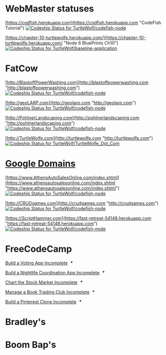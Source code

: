 # WebMaster           statuses

[https://codfish.herokuapp.com](https://codfish.herokuapp.com "CodeFish Tutorial")  [ ![Codeship Status for TurtleWolf/codefish-node](https://app.codeship.com/projects/bfe84900-ffc6-0135-8a3e-0662c72e3642/status?branch=master)](https://app.codeship.com/projects/279755)

[https://chapter-10-turtlewolfe.herokuapp.com/](https://chapter-10-turtlewolfe.herokuapp.com/ "Node 6 BluePrints Ch10")  [ ![Codeship Status for TurtleWolf/baseline-application](https://app.codeship.com/projects/72a28760-ffaa-0135-8b55-6673b73408d1/status?branch=master)](https://app.codeship.com/projects/279730)

# FatCow

[http://BlastoffPowerWashing.com](http://blastoffpowerwashing.com "http://blastoffpowerwashing.com")  [ ![Codeship Status for TurtleWolf/codefish-node](https://app.codeship.com/projects/1234567890-ffc6-0135-8a3e-0662c72e3642/status?branch=master)](https://app.codeship.com/projects/279755)

[http://geoLARP.com](http://geolarp.com "http://geolarp.com")  [ ![Codeship Status for TurtleWolf/codefish-node](https://app.codeship.com/projects/1234567890-ffc6-0135-8a3e-0662c72e3642/status?branch=master)](https://app.codeship.com/projects/279755)

[http://PohlnerLandscaping.com](http://pohlnerlandscaping.com "http://pohlnerlandscaping.com")  [ ![Codeship Status for TurtleWolf/codefish-node](https://app.codeship.com/projects/1234567890-ffc6-0135-8a3e-0662c72e3642/status?branch=master)](https://app.codeship.com/projects/279755)

[http://TurtleWolfe.com](http://turtlewolfe.com "http://turtlewolfe.com") [ ![Codeship Status for TurtleWolf/TurtleWolfe_Dot_Com](https://app.codeship.com/projects/a6bb42f0-0060-0136-6cd2-166dd10736d8/status?branch=master)](https://app.codeship.com/projects/279836)

# [Google Domains](https://domains.google.com/registrar?hl=en&_ga=2.188382880.92372501.1519989899-1086368502.1516691304&_gac=1.142410118.1519989899.EAIaIQobChMIlPHNysPN2QIVVrXACh3Suwv-EAAYASAAEgLfTvD_BwE "Google Domains")


[https://www.AthensAutoSalesOnline.com/index.shtml](https://www.athensautosalesonline.com/index.shtml "https://www.athensautosalesonline.com/index.shtml")  [ ![Codeship Status for TurtleWolf/codefish-node](https://app.codeship.com/projects/1234567890-ffc6-0135-8a3e-0662c72e3642/status?branch=master)](https://app.codeship.com/projects/279755)

[http://CRUDgames.com](http://crudgames.com "http://crudgames.com")  [ ![Codeship Status for TurtleWolf/codefish-node](https://app.codeship.com/projects/1234567890-ffc6-0135-8a3e-0662c72e3642/status?branch=master)](https://app.codeship.com/projects/279755)

[https://ScriptHammer.com](https://fast-retreat-54148.herokuapp.com "https://fast-retreat-54148.herokuapp.com")  [ ![Codeship Status for TurtleWolf/codefish-node](https://app.codeship.com/projects/1234567890-ffc6-0135-8a3e-0662c72e3642/status?branch=master)](https://app.codeship.com/projects/279755)


# FreeCodeCamp

<div id="nested-collapseDynamicWebApplicationProjects" class="margin-left-10 collapse in map-collapse no-transition chapterBlock"></p><p name="build-a-voting-app" class="challenge-title ion-ios-circle-outline padded-ionic-icon negative-15"><a name="build-a-voting-app" target="_parent" href="/challenges/build-a-voting-app"><span>Build a Voting App</span><span class="sr-only"> Incomplete</span></a><span class="text-primary">   <strong>*</strong></span></p><p name="build-a-nightlife-coordination-app" class="challenge-title ion-ios-circle-outline padded-ionic-icon negative-15"><a name="build-a-nightlife-coordination-app" target="_parent" href="/challenges/build-a-nightlife-coordination-app"><span>Build a Nightlife Coordination App</span><span class="sr-only"> Incomplete</span></a><span class="text-primary">   <strong>*</strong></span></p><p name="chart-the-stock-market" class="challenge-title ion-ios-circle-outline padded-ionic-icon negative-15"><a name="chart-the-stock-market" target="_parent" href="/challenges/chart-the-stock-market"><span>Chart the Stock Market</span><span class="sr-only"> Incomplete</span></a><span class="text-primary">   <strong>*</strong></span></p><p name="manage-a-book-trading-club" class="challenge-title ion-ios-circle-outline padded-ionic-icon negative-15"><a name="manage-a-book-trading-club" target="_parent" href="/challenges/manage-a-book-trading-club"><span>Manage a Book Trading Club</span><span class="sr-only"> Incomplete</span></a><span class="text-primary">   <strong>*</strong></span></p><p name="build-a-pinterest-clone" class="challenge-title ion-ios-circle-outline padded-ionic-icon negative-15"><a name="build-a-pinterest-clone" target="_parent" href="/challenges/build-a-pinterest-clone"><span>Build a Pinterest Clone</span><span class="sr-only"> Incomplete</span></a><span class="text-primary">   <strong>*</strong></span></p></div>

# Bradley's
# Boom Bap's
